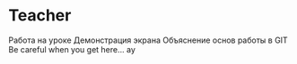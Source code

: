 # Teacher
Работа на уроке
Демонстрация экрана
Объяснение основ работы в GIT
Be careful when you get here...
ау
